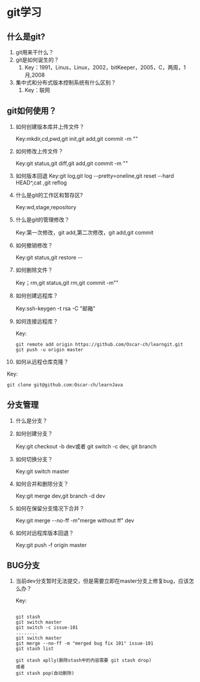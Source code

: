 # git学习

## 什么是git?

1. git用来干什么？
2. git是如何诞生的？
   1. Key：1991，Linus，Linux，2002，bitKeeper，2005，C，两周，1月,2008
3. 集中式和分布式版本控制系统有什么区别？
   1. Key：联网

## git如何使用？

1. 如何创建版本库并上传文件？

   Key:mkdir,cd,pwd,git init,git add,git commit -m ""

2. 如何修改上传文件？

   Key:git status,git diff,git add,git commit -m ""

3. 如何版本回退
   Key:git log,git log --pretty=oneline,git reset --hard HEAD^,cat ,git reflog

4. 什么是git的工作区和暂存区?

   Key:wd,stage,repository

5. 什么是git的管理修改？

   Key:第一次修改，git add,第二次修改，git add,git commit

6. 如何撤销修改？

   Key:git status,git restore --

7. 如何删除文件？

   Key；rm,git status,git rm,git commit -m""

8. 如何创建远程库？

   Key:ssh-keygen -t rsa -C "邮箱"

9. 如何连接远程库？

   Key:

   ``` git
   git remote add origin https://github.com/Oscar-ch/learngit.git
   git push -u origin master
   ```

10. 如何从远程仓库克隆？

   Key:

   ```git
   git clone git@github.com:Oscar-ch/learnJava
   ```

## 分支管理

1. 什么是分支？
2. 如何创建分支？

   Key:git checkout -b dev或者 git switch -c dev, git branch

3. 如何切换分支？

   Key:git switch master

4. 如何合并和删除分支？

   Key:git merge dev,git branch -d dev

5. 如何在保留分支情况下合并？

   Key:git merge --no-ff -m"merge without ff" dev

6. 如何对远程库版本回退？

   Key:git push -f origin master

## BUG分支

1. 当前dev分支暂时无法提交，但是需要立即在master分支上修复bug，应该怎么办？

   Key:

   ```git

   git stash
   git switch master
   git switch -c issue-101
   ........
   git switch master
   git merge --no-ff -m "merged bug fix 101" issue-101
   git stash list

   git stash aplly(删除stash中的内容需要 git stash drop)
   或者
   git stash pop(自动删除)

   ```



